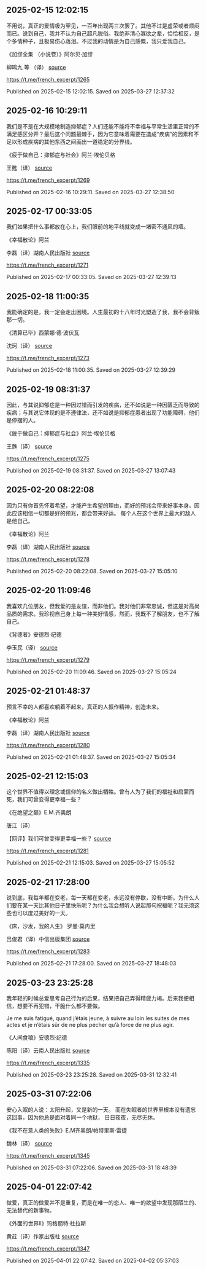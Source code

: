
## 2025-02-15 12:02:15


不用说，真正的爱情极为罕见，一百年出现两三次罢了。其他不过是虚荣或者烦闷而已。说到自己，我并不认为自己超凡脱俗。我绝非清心寡欲之辈，恰恰相反，是个多情种子，且极易伤心落泪。不过我的动情是为自己感慨，我只爱我自己。

《加缪全集 （小说卷）》阿尔贝·加缪

柳鸣九 等 （译） [source](https://m.weibo.cn/status/PegXAme2G)

https://t.me/french_excerpt/1265

Published on 2025-02-15 12:02:15. Saved on 2025-03-27 12:37:32

## 2025-02-16 10:29:11


我们是不是在大规模地制造抑郁症？人们还能不能将不幸福与平常生活里正常的不满足感区分开？最后这个问题最棘手，因为它意味着需要在造成“疾病”的因素和不足以形成疾病的其他东西之间画出一道稳定的分界线。

《疲于做自己：抑郁症与社会》阿兰·埃伦贝格

王甦（译） [source](https://m.weibo.cn/status/Pes9OBD0K)

https://t.me/french_excerpt/1269

Published on 2025-02-16 10:29:11. Saved on 2025-03-27 12:38:50

## 2025-02-17 00:33:05


我们如果把什么事都放在心上，我们眼前的地平线就变成一堵密不通风的墙。

《幸福散论》阿兰

李磊（译）湖南人民出版社 [source](https://m.weibo.cn/status/PezqyaUw5)

https://t.me/french_excerpt/1271

Published on 2025-02-17 00:33:05. Saved on 2025-03-27 12:39:13

## 2025-02-18 11:00:35


我能确定的是，我⼀定会⾛出困境。⼈⽣最初的⼗⼋年时光塑造了我，我不会背叛那⼀切。

《清算已毕》西蒙娜·德·波伏⽡

沈珂（译） [source](https://m.weibo.cn/status/PeH5hfsUi)

https://t.me/french_excerpt/1273

Published on 2025-02-18 11:00:35. Saved on 2025-03-27 12:39:29

## 2025-02-19 08:31:37


因此，与其说抑郁症是一种因过错而引发的疾病，还不如说是一种因匮乏而导致的疾病；与其说它体现的是不遵律法，还不如说是抑郁症患者出现了功能障碍，他们是停摆的人。

《疲于做自己：抑郁症与社会》阿兰·埃伦贝格

王甦（译） [source](https://m.weibo.cn/status/PeLd8g5VD)

https://t.me/french_excerpt/1275

Published on 2025-02-19 08:31:37. Saved on 2025-03-27 13:07:43

## 2025-02-20 08:22:08


因为只有你首先怀着希望，才能产生希望的理由，而好的预兆会带来好事本身。因此应该相信一切都是好的预兆，都会带来好运。 每个人在这个世界上最大的敌人是他自己。

《幸福散论》阿兰

李磊（译）湖南人民出版社 [source](https://m.weibo.cn/status/PeStGjUOS)

https://t.me/french_excerpt/1278

Published on 2025-02-20 08:22:08. Saved on 2025-03-27 15:05:10

## 2025-02-20 11:09:46


我喜欢几位朋友，但我爱的是友谊，而非他们。我对他们非常忠诚，但这是对高尚品质的需求。我珍视自己身上每一种美好情感，然而，我既不了解朋友，也不了解自己。

《背德者》安德烈·纪德

李玉民（译） [source](https://m.weibo.cn/status/PeWHxvTwg)

https://t.me/french_excerpt/1279

Published on 2025-02-20 11:09:46. Saved on 2025-03-27 15:05:24

## 2025-02-21 01:48:37


预言不幸的人都喜欢躺着不起来，真正的人振作精神，创造未来。

《幸福散论》阿兰

李磊（译）湖南人民出版社 [source](https://m.weibo.cn/status/Pf1ZZ5zT6)

https://t.me/french_excerpt/1280

Published on 2025-02-21 01:48:37. Saved on 2025-03-27 15:05:34

## 2025-02-21 12:15:03


这个世界不值得以理念或信仰的名义做出牺牲。曾有人为了我们的福祉和启蒙而死，我们可曾变得更幸福一些？

《在绝望之巅》E.M.齐奥朗

唐江（译）

【网评】我们可曾变得更幸福一些？ [source](https://m.weibo.cn/status/PfhU73sMS)

https://t.me/french_excerpt/1281

Published on 2025-02-21 12:15:03. Saved on 2025-03-27 15:05:52

## 2025-02-21 17:28:00


说到底，我每年都在变老，每一天都在变老，永远没有停歇，没有中断。为什么人们要在某一天比其他日子里快乐呢？为什么我会想听人说起那句祝福呢？我无须这些也可以度过美好的一天。

《床，沙发，我的人生》 罗曼·莫内里

吕俊君（译）中信出版集团 [source](https://m.weibo.cn/status/Pf0rCykEp)

https://t.me/french_excerpt/1283

Published on 2025-02-21 17:28:00. Saved on 2025-03-27 18:48:03

## 2025-03-23 23:25:28


我年轻的时候总爱思考自己行为的后果，结果把自己弄得精疲力竭。后来我便相信，想要不再犯错，干脆什么都不要做。

Je me suis fatigué, quand j’étais jeune, à suivre au loin les suites de mes actes et je n’étais sûr de ne plus pécher qu’à force de ne plus agir.

《人间食粮》安德烈·纪德

陈阳（译）云南人民出版社 [source](https://m.weibo.cn/status/PjUHu8EIa)

https://t.me/french_excerpt/1335

Published on 2025-03-23 23:25:28. Saved on 2025-03-31 12:32:41

## 2025-03-31 07:22:06


安心入眠的人说：太阳升起，又是新的一天。 而在失眠者的世界里根本没有遗忘这回事，因为他总是面对着同一个地狱， 日日夜夜，无尽无休。

《我不在意人类的失败》E.M齐奥朗/帕特里斯·雷捷

魏林（译） [source](https://m.weibo.cn/status/PkPhixJra)

https://t.me/french_excerpt/1345

Published on 2025-03-31 07:22:06. Saved on 2025-03-31 18:48:39

## 2025-04-01 22:07:42


做爱，真正的做爱并不是重复，而是在唯一的恋人、唯一的欲望中发现那陌生的、无法替代的新事物。

《外面的世界II》玛格丽特·杜拉斯

黄荭（译）作家出版社 [source](https://m.weibo.cn/status/PldfV5yZN)

https://t.me/french_excerpt/1347

Published on 2025-04-01 22:07:42. Saved on 2025-04-02 05:37:03

